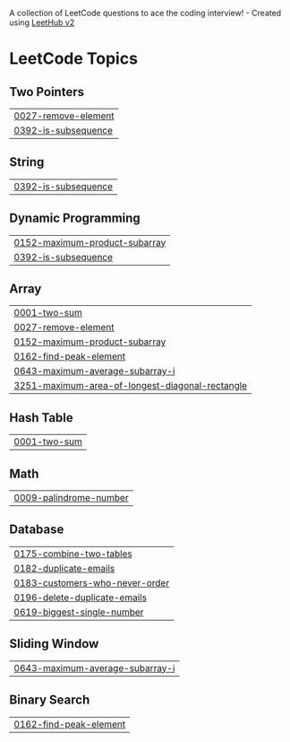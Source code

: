 A collection of LeetCode questions to ace the coding interview! - Created using [LeetHub v2](https://github.com/arunbhardwaj/LeetHub-2.0)
<!---LeetCode Topics Start-->
# LeetCode Topics
## Two Pointers
|  |
| ------- |
| [0027-remove-element](https://github.com/HarishaYerra/LeetCode-DSA/tree/master/0027-remove-element) |
| [0392-is-subsequence](https://github.com/HarishaYerra/LeetCode-DSA/tree/master/0392-is-subsequence) |
## String
|  |
| ------- |
| [0392-is-subsequence](https://github.com/HarishaYerra/LeetCode-DSA/tree/master/0392-is-subsequence) |
## Dynamic Programming
|  |
| ------- |
| [0152-maximum-product-subarray](https://github.com/HarishaYerra/LeetCode-DSA/tree/master/0152-maximum-product-subarray) |
| [0392-is-subsequence](https://github.com/HarishaYerra/LeetCode-DSA/tree/master/0392-is-subsequence) |
## Array
|  |
| ------- |
| [0001-two-sum](https://github.com/HarishaYerra/LeetCode-DSA/tree/master/0001-two-sum) |
| [0027-remove-element](https://github.com/HarishaYerra/LeetCode-DSA/tree/master/0027-remove-element) |
| [0152-maximum-product-subarray](https://github.com/HarishaYerra/LeetCode-DSA/tree/master/0152-maximum-product-subarray) |
| [0162-find-peak-element](https://github.com/HarishaYerra/LeetCode-DSA/tree/master/0162-find-peak-element) |
| [0643-maximum-average-subarray-i](https://github.com/HarishaYerra/LeetCode-DSA/tree/master/0643-maximum-average-subarray-i) |
| [3251-maximum-area-of-longest-diagonal-rectangle](https://github.com/HarishaYerra/LeetCode-DSA/tree/master/3251-maximum-area-of-longest-diagonal-rectangle) |
## Hash Table
|  |
| ------- |
| [0001-two-sum](https://github.com/HarishaYerra/LeetCode-DSA/tree/master/0001-two-sum) |
## Math
|  |
| ------- |
| [0009-palindrome-number](https://github.com/HarishaYerra/LeetCode-DSA/tree/master/0009-palindrome-number) |
## Database
|  |
| ------- |
| [0175-combine-two-tables](https://github.com/HarishaYerra/LeetCode-DSA/tree/master/0175-combine-two-tables) |
| [0182-duplicate-emails](https://github.com/HarishaYerra/LeetCode-DSA/tree/master/0182-duplicate-emails) |
| [0183-customers-who-never-order](https://github.com/HarishaYerra/LeetCode-DSA/tree/master/0183-customers-who-never-order) |
| [0196-delete-duplicate-emails](https://github.com/HarishaYerra/LeetCode-DSA/tree/master/0196-delete-duplicate-emails) |
| [0619-biggest-single-number](https://github.com/HarishaYerra/LeetCode-DSA/tree/master/0619-biggest-single-number) |
## Sliding Window
|  |
| ------- |
| [0643-maximum-average-subarray-i](https://github.com/HarishaYerra/LeetCode-DSA/tree/master/0643-maximum-average-subarray-i) |
## Binary Search
|  |
| ------- |
| [0162-find-peak-element](https://github.com/HarishaYerra/LeetCode-DSA/tree/master/0162-find-peak-element) |
<!---LeetCode Topics End-->